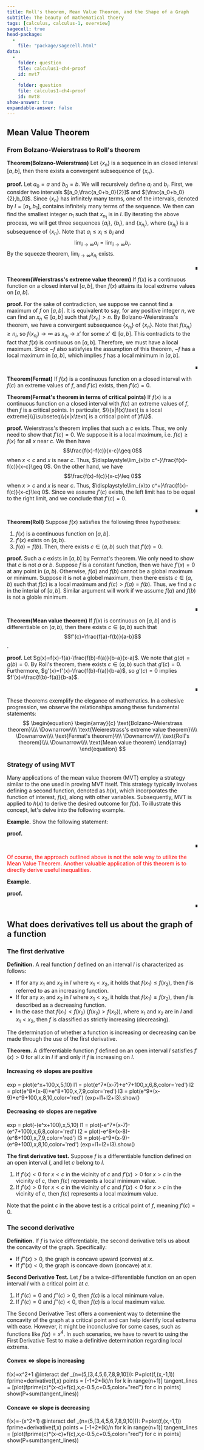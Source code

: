 ```yaml
---
title: Roll's theorem, Mean Value Theorem, and the Shape of a Graph
subtitle: The beauty of mathematical thoery
tags: [calculus, calculus-1, overview]
sagecell: true
head-package:
  -
    file: "package/sagecell.html"
data:
  -
    folder: question
    file: calculus1-ch4-proof
    id: mvt7
  -
    folder: question
    file: calculus1-ch4-proof
    id: mvt8
show-answer: true
expandable-answer: false
---
```


## Mean Value Theorem

### From Bolzano-Weierstrass to Roll's theorem

**Theorem(Bolzano-Weierstrass)** Let $\{x_n\}$ is a sequence in an closed interval $[a,b]$, then there exists a convergent subsequence of $\{x_n\}$.

**proof.** Let $a_0=a$ and $b_0=b$. We will recursively define $a_i$ and $b_i$. First, we consider two intervals $[a_0,\frac{a_0+b_0}{2}]$ and $[\frac{a_0+b_0}{2},b_0]$. Since $\{x_n\}$ has infinitely many terms, one of the intervals, denoted by $I=[a_1,b_1]$, contains infinitely many terms of the sequence. We then can find the smallest integer $n_1$ such that $x_{n_1}$ is in $I$. By iterating the above process, we will get three sequences $\{a_i\}$, $\{b_i\}$, and $\{x_{n_i}\}$, where $\{x_{n_i}\}$ is a subsequence of $\{x_n\}$. Note that $a_i\leq x_i\leq b_i$ and
$$\lim_{i\to\infty}a_i =\lim_{i\to\infty} b_i.$$
By the squeeze theorem, $\displaystyle\lim_{i\to\infty}x_{n_i}$ exists.<div style="text-align: right;">∎</div>

**Theorem(Weierstrass's extreme value theorem)** If $f(x)$ is a continuous function on a closed interval $[a,b]$, then $f(x)$ attains its local extreme values on $[a,b]$.

**proof.** For the sake of contradiction, we suppose we cannot find a maximum of $f$ on $[a,b]$. It is equivalent to say, for any positive integer $n$, we can find an $x_n\in[a,b]$ such that $f(x_n)>n$. By Bolzano-Weierstrass's theorem, we have a convergent subsequence $\{x_{n_i}\}$ of $\{x_n\}$. Note that $f(x_{n_i})\geq n_i$, so $f(x_{n_i})\to\infty$ as $x_{n_i}\to x'$ for some $x'\in [a,b]$. This contradicts to the fact that $f(x)$ is continuous on $[a,b]$. Therefore, we must have a local maximum. Since $-f$ also satisfyies the assumption of this theorem, $-f$ has a local maximum in $[a,b]$, which implies $f$ has a local minimum in $[a,b]$.<div style="text-align: right;">∎</div>

**Theorem(Fermat)** If $f(x)$ is a continuous function on a closed interval with $f(c)$ an extreme values of $f$, and $f'(c)$ exists, then $f'(c)=0$.

**Theorem(Fermat's theorem in terms of critical points)** If $f(x)$ is a continuous function on a closed interval with $f(c)$ an extreme values of $f$, then $f$ is a critical points. In particular, $\\{x|f(x)\text{ is a local extreme}\\}\subseteq\\{x|x\text{ is a critical point of }f\\}$.

**proof.** Weierstrass's theorem implies that such a $c$ exists. Thus, we only need to show that $f'(c)=0$. We suppose it is a local maximum, i.e. $f(c)\geq f(x)$ for all $x$ near $c$. We then have
$$\frac{f(x)-f(c)}{x-c}\geq 0$$
when $x<c$ and $x$ is near $c$. Thus, $\displaystyle\lim_{x\to c^-}\frac{f(x)-f(c)}{x-c}\geq 0$. On the other hand, we have
$$\frac{f(x)-f(c)}{x-c}\leq 0$$
when $x>c$ and $x$ is near $c$. Thus, $\displaystyle\lim_{x\to c^+}\frac{f(x)-f(c)}{x-c}\leq 0$.
Since we assume $f'(c)$ exists, the left limit has to be equal to the right limit, and we conclude that $f'(c)=0$.<div style="text-align: right;">∎</div>

**Theorem(Roll)** Suppose $f(x)$ satisfies the following three hypotheses:
1. $f(x)$ is a continuous function on $[a,b]$.
2. $f'(x)$ exists on $(a,b)$.
3. $f(a)=f(b)$.
Then, there exists $c\in (a,b)$ such that $f'(c)=0$.

**proof.** Such a $c$ exists in $[a,b]$ by Fermat's theorem. We only need to show that $c$ is not $a$ or $b$. Suppose $f$ is a constant function, then we have $f'(x)=0$ at any point in $(a,b)$. Otherwise, $f(a)$ and $f(b)$ cannot be a global maximum or minimum. Suppose it is not a globel maximum, then there exists $c\in(a,b)$ such that $f(c)$ is a local maximum and $f(c)>f(a)=f(b)$. Thus, we find a $c$ in the interial of $[a,b]$. Similar argument will work if we assume $f(a)$ and $f(b)$ is not a globle minimum.<div style="text-align: right;">∎</div>

**Theorem(Mean value theorem)** If $f(x)$ is continuous on $[a,b]$ and is differentiable on $(a,b)$, then there exists $c\in(a,b)$ such that 
$$f'(c)=\frac{f(a)-f(b)}{a-b}$$.

**proof.** Let $g(x)=f(x)-f(a)-\frac{f(b)-f(a)}{b-a}(x-a)$. We note that $g(a)=g(b)=0$. By Roll's theorem, there exists $c\in(a,b)$ such that $g'(c)=0$. Furthermore, $g'(x)=f'(x)-\frac{f(b)-f(a)}{b-a}$, so $g'(c)=0$ implies $f'(x)=\frac{f(b)-f(a)}{b-a}$.<div style="text-align: right;">∎</div>

These theorems exemplify the elegance of mathematics. In a cohesive progression, we observe the relationships among these fundamental statements:
$$
\begin{equation}
  \begin{array}{c}
    \text{Bolzano-Weierstrass theorem}\\\\
    \Downarrow\\\\
    \text{Weierestrass's extreme value theorem}\\\\
    \Downarrow\\\\
    \text{Fermat's theorem}\\\\
    \Downarrow\\\\
    \text{Roll's theorem}\\\\
    \Downarrow\\\\
    \text{Mean value theorem}
  \end{array}
\end{equation}
$$

### Strategy of using MVT

Many applications of the mean value theorem (MVT) employ a strategy similar to the one used in proving MVT itself. This strategy typically involves defining a second function, denoted as $h(x)$, which incorporates the function of interest, $f(x)$, along with other variables. Subsequently, MVT is applied to $h(x)$ to derive the desired outcome for $f(x)$. To illustrate this concept, let's delve into the following example.

**Example.** Show the following statement: <div id='question-question-calculus1-ch4-proof-mvt7'></div>

**proof.** <div id='answer-question-calculus1-ch4-proof-mvt7'></div></p><div style="text-align: right;">∎</div>

<p style="color:red">Of course, the approach outlined above is not the sole way to utilize the Mean Value Theorem. Another valuable application of this theorem is to directly derive useful inequalities.

**Example.** <div id='question-question-calculus1-ch4-proof-mvt8'></div>

**proof.** <div id='answer-question-calculus1-ch4-proof-mvt8'></div><div style="text-align: right;">∎</div>

## What does derivatives tell us about the graph of a function

### The first derivative

**Definition.** A real function $f$ defined on an interval $I$ is characterized as follows:
- If for any $x_1$ and $x_2$ in $I$ where $x_1 < x_2$, it holds that $f(x_1) \leq f(x_2)$, then $f$ is referred to as an increasing function.
- If for any $x_1$ and $x_2$ in $I$ where $x_1 < x_2$, it holds that $f(x_1) \geq f(x_2)$, then $f$ is described as a decreasing function.
- In the case that $f(x_1) < f(x_2)$ ($f(x_2) > f(x_2)$), where $x_1$ and $x_2$ are in $I$ and $x_1 < x_2$, then $f$ is classified as strictly increasing (decreasing).

The determination of whether a function is increasing or decreasing can be made through the use of the first derivative.

**Theorem.** A differentiable function $f$ defined on an open interval $I$ satisfies $f'(x) > 0$ for all $x$ in $I$ if and only if $f$ is increasing on $I$.

#### Increasing <=> slopes are positive
<div class='compute'>
exp = plot(e^x+100,x,5,10)
l1 = plot(e^7*(x-7)+e^7+100,x,6,8,color='red')
l2 = plot(e^8*(x-8)+e^8+100,x,7,9,color='red')
l3 = plot(e^9*(x-9)+e^9+100,x,8,10,color='red')
(exp+l1+l2+l3).show()
</div>

#### Decreasing <=> slopes are negative 
<div class='compute'>
exp = plot(-(e^x+100),x,5,10)
l1 = plot(-e^7*(x-7)-(e^7+100),x,6,8,color='red')
l2 = plot(-e^8*(x-8)-(e^8+100),x,7,9,color='red')
l3 = plot(-e^9*(x-9)-(e^9+100),x,8,10,color='red')
(exp+l1+l2+l3).show()
</div>

**The first derivative test.** Suppose $f$ is a differentiable function defined on an open interval $I$, and let $c$ belong to $I$.
1. If $f'(x) < 0$ for $x < c$ in the vicinity of $c$ and $f'(x) > 0$ for $x > c$ in the vicinity of $c$, then $f(c)$ represents a local minimum value.
2. If $f'(x) > 0$ for $x < c$ in the vicinity of $c$ and $f'(x) < 0$ for $x > c$ in the vicinity of $c$, then $f(c)$ represents a local maximum value.

Note that the point $c$ in the above test is a critical point of $f$, meaning $f'(c) = 0$.

### The second derivative

**Definition.** If $f$ is twice differentiable, the second derivative tells us about the concavity of the graph. Specifically:
- If $f''(x) > 0$, the graph is concave upward (convex) at $x$.
- If $f''(x) < 0$, the graph is concave down (concave) at $x$.

**Second Derivative Test.** Let $f$ be a twice-differentiable function on an open interval $I$ with a critical point at $c$.
1. If $f'(c) = 0$ and $f''(c) > 0$, then $f(c)$ is a local minimum value.
2. If $f'(c) = 0$ and $f''(c) < 0$, then $f(c)$ is a local maximum value.

The Second Derivative Test offers a convenient way to determine the concavity of the graph at a critical point and can help identify local extrema with ease. However, it might be inconclusive for some cases, such as functions like $f(x) = x^4$. In such scenarios, we have to revert to using the First Derivative Test to make a definitive determination regarding local extrema.

#### Convex <=> slope is increasing
<div class='compute'>
f(x)=x^2+1
@interact
def _(n=(5,[3,4,5,6,7,8,9,10])):
    P=plot(f,(x,-1,1))
    fprime=derivative(f,x)
    points = [-1+2*(k)/n for k in range(n+1)]
    tangent_lines = [plot(fprime(c)*(x-c)+f(c),x,c-0.5,c+0.5,color="red") for c in points]
    show(P+sum(tangent_lines))
</div>

#### Concave <=> slope is decreasing
<div class='compute'>
f(x)=-(x^2+1)
@interact
def _(n=(5,[3,4,5,6,7,8,9,10])):
    P=plot(f,(x,-1,1))
    fprime=derivative(f,x)
    points = [-1+2*(k)/n for k in range(n+1)]
    tangent_lines = [plot(fprime(c)*(x-c)+f(c),x,c-0.5,c+0.5,color="red") for c in points]
    show(P+sum(tangent_lines))
</div>
